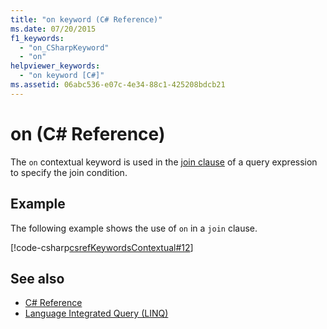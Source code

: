 ```yaml
---
title: "on keyword (C# Reference)"
ms.date: 07/20/2015
f1_keywords: 
  - "on_CSharpKeyword"
  - "on"
helpviewer_keywords: 
  - "on keyword [C#]"
ms.assetid: 06abc536-e07c-4e34-88c1-425208bdcb21
---
```

# on (C# Reference)

The `on` contextual keyword is used in the [join clause](join-clause.md) of a query expression to specify the join condition.

## Example

The following example shows the use of `on` in a `join` clause.

[!code-csharp[csrefKeywordsContextual#12](~/samples/snippets/csharp/VS_Snippets_VBCSharp/csrefKeywordsContextual/CS/csrefKeywordsContextual.cs#12)]

## See also

- [C# Reference](../index.md)
- [Language Integrated Query (LINQ)](../../linq/index.md)